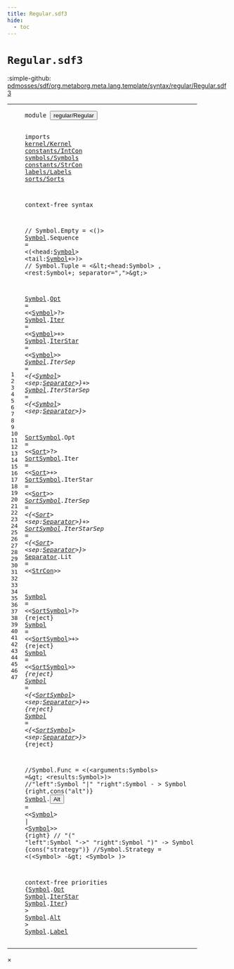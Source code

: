 ```yaml
---
title: Regular.sdf3
hide:
  - toc
---
```


# `Regular.sdf3`

:simple-github: [pdmosses/sdf/org.metaborg.meta.lang.template/syntax/regular/Regular.sdf3]

[pdmosses/sdf/org.metaborg.meta.lang.template/syntax/regular/Regular.sdf3]: https://github.com/pdmosses/sdf/blob/master/org.metaborg.meta.lang.template/syntax/regular/Regular.sdf3 "The source file on GitHub"

<div class="sdf3"><table class="highlighttable"><tbody><tr><td class="linenos"><div class="linenodiv"><pre><span></span>1
2
3
4
5
6
7
8
9
10
11
12
13
14
15
16
17
18
19
20
21
22
23
24
25
26
27
28
29
30
31
32
33
34
35
36
37
38
39
40
41
42
43
44
45
46
47
</pre></div></td>
<td class="code"><pre><code><span class="keyword">module</span> <button class="modal-open" id="regular/Regular_1_8" title="Multi-file references" data-urls="../../sdf2-core/Sdf2-Syntax.sdf3/#regular/Regular_6_9 line 6; ../../sorts/Sorts.sdf3/#regular/Regular_6_1 line 6">regular/Regular</button>

<span class="keyword">imports</span> <a href="../../kernel/Kernel.sdf3/#kernel/Kernel_1_8" id="kernel/Kernel_3_9" title="Defined at ../../kernel/Kernel.sdf3 line 1">kernel/Kernel</a> <a href="../../constants/IntCon.sdf3/#constants/IntCon_1_8" id="constants/IntCon_3_23" title="Defined at ../../constants/IntCon.sdf3 line 1">constants/IntCon</a> <a href="../../symbols/Symbols.sdf3/#symbols/Symbols_1_8" id="symbols/Symbols_3_40" title="Defined at ../../symbols/Symbols.sdf3 line 1">symbols/Symbols</a> <a href="../../constants/StrCon.sdf3/#constants/StrCon_1_8" id="constants/StrCon_3_56" title="Defined at ../../constants/StrCon.sdf3 line 1">constants/StrCon</a> <a href="../../labels/Labels.sdf3/#labels/Labels_1_8" id="labels/Labels_3_73" title="Defined at ../../labels/Labels.sdf3 line 1">labels/Labels</a> <a href="../../sorts/Sorts.sdf3/#sorts/Sorts_1_8" id="sorts/Sorts_3_87" title="Defined at ../../sorts/Sorts.sdf3 line 1">sorts/Sorts</a>
 
<span class="keyword">context-free syntax</span> 

<span class="layout">// Symbol.Empty = &lt;()&gt;</span>
<a href="#Symbol_8_27" id="Symbol_8_1" title="Referenced at line 8, 12, 13, 14, 15, 16, 38, 43, 44, 45, 46, 47">Symbol</a>.<span class="cons_Constructor"><span id="Sequence_8_8" title="Not referenced">Sequence</span></span> = &lt;<span class="cons_String">(</span>&lt;<span class="cons_Unquoted"><span id="head_8_22" title="Not referenced">head</span></span>:<a href="#Symbol_8_1" id="Symbol_8_27" title="Defined at line 8, 12, 13, 14, 15, 16, 28, 29, 30, 31, 32, 38">Symbol</a>&gt; &lt;<span class="cons_Unquoted"><span id="tail_8_36" title="Not referenced">tail</span></span>:<a href="#Symbol_8_1" id="Symbol_8_41" title="Defined at line 8, 12, 13, 14, 15, 16, 28, 29, 30, 31, 32, 38">Symbol</a>+&gt;<span class="cons_String">)</span>&gt;
<span class="layout">// Symbol.Tuple = &lt;\&lt;&lt;head:Symbol&gt; , &lt;rest:Symbol+; separator=","&gt;\&gt;&gt;</span>


<a href="#Symbol_8_27" id="Symbol_12_1" title="Referenced at line 8, 12, 13, 14, 15, 16, 38, 43, 44, 45, 46, 47">Symbol</a>.<span class="cons_Constructor"><a href="#Opt_43_9" id="Opt_12_8" title="Referenced at line 43">Opt</a></span> = &lt;&lt;<a href="#Symbol_8_1" id="Symbol_12_16" title="Defined at line 8, 12, 13, 14, 15, 16, 28, 29, 30, 31, 32, 38">Symbol</a>&gt;<span class="cons_String">?</span>&gt;
<a href="#Symbol_8_27" id="Symbol_13_1" title="Referenced at line 8, 12, 13, 14, 15, 16, 38, 43, 44, 45, 46, 47">Symbol</a>.<span class="cons_Constructor"><a href="#Iter_45_9" id="Iter_13_8" title="Referenced at line 45">Iter</a></span> = &lt;&lt;<a href="#Symbol_8_1" id="Symbol_13_17" title="Defined at line 8, 12, 13, 14, 15, 16, 28, 29, 30, 31, 32, 38">Symbol</a>&gt;<span class="cons_String">+</span>&gt;
<a href="#Symbol_8_27" id="Symbol_14_1" title="Referenced at line 8, 12, 13, 14, 15, 16, 38, 43, 44, 45, 46, 47">Symbol</a>.<span class="cons_Constructor"><a href="#IterStar_44_9" id="IterStar_14_8" title="Referenced at line 44">IterStar</a></span> = &lt;&lt;<a href="#Symbol_8_1" id="Symbol_14_21" title="Defined at line 8, 12, 13, 14, 15, 16, 28, 29, 30, 31, 32, 38">Symbol</a>&gt;<span class="cons_String">*</span>&gt;
<a href="#Symbol_8_27" id="Symbol_15_1" title="Referenced at line 8, 12, 13, 14, 15, 16, 38, 43, 44, 45, 46, 47">Symbol</a>.<span class="cons_Constructor"><span id="IterSep_15_8" title="Not referenced">IterSep</span></span> = &lt;<span class="cons_String">{</span>&lt;<a href="#Symbol_8_1" id="Symbol_15_21" title="Defined at line 8, 12, 13, 14, 15, 16, 28, 29, 30, 31, 32, 38">Symbol</a>&gt; &lt;<span class="cons_Unquoted"><span id="sep_15_30" title="Not referenced">sep</span></span>:<a href="#Separator_25_1" id="Separator_15_34" title="Defined at line 25">Separator</a>&gt;<span class="cons_String">}+</span>&gt;
<a href="#Symbol_8_27" id="Symbol_16_1" title="Referenced at line 8, 12, 13, 14, 15, 16, 38, 43, 44, 45, 46, 47">Symbol</a>.<span class="cons_Constructor"><span id="IterStarSep_16_8" title="Not referenced">IterStarSep</span></span> = &lt;<span class="cons_String">{</span>&lt;<a href="#Symbol_8_1" id="Symbol_16_25" title="Defined at line 8, 12, 13, 14, 15, 16, 28, 29, 30, 31, 32, 38">Symbol</a>&gt; &lt;<span class="cons_Unquoted"><span id="sep_16_34" title="Not referenced">sep</span></span>:<a href="#Separator_25_1" id="Separator_16_38" title="Defined at line 25">Separator</a>&gt;<span class="cons_String">}*</span>&gt;



<a href="#SortSymbol_28_12" id="SortSymbol_20_1" title="Referenced at line 28, 29, 30, 31, 32">SortSymbol</a>.<span class="cons_Constructor"><span id="Opt_20_12" title="Not referenced">Opt</span></span> = &lt;&lt;<a href="../../sorts/Sorts.sdf3/#Sort_10_3" id="Sort_20_20" title="Defined at ../../sorts/Sorts.sdf3 line 10, 12">Sort</a>&gt;<span class="cons_String">?</span>&gt;
<a href="#SortSymbol_28_12" id="SortSymbol_21_1" title="Referenced at line 28, 29, 30, 31, 32">SortSymbol</a>.<span class="cons_Constructor"><span id="Iter_21_12" title="Not referenced">Iter</span></span> = &lt;&lt;<a href="../../sorts/Sorts.sdf3/#Sort_10_3" id="Sort_21_21" title="Defined at ../../sorts/Sorts.sdf3 line 10, 12">Sort</a>&gt;<span class="cons_String">+</span>&gt;
<a href="#SortSymbol_28_12" id="SortSymbol_22_1" title="Referenced at line 28, 29, 30, 31, 32">SortSymbol</a>.<span class="cons_Constructor"><span id="IterStar_22_12" title="Not referenced">IterStar</span></span> = &lt;&lt;<a href="../../sorts/Sorts.sdf3/#Sort_10_3" id="Sort_22_25" title="Defined at ../../sorts/Sorts.sdf3 line 10, 12">Sort</a>&gt;<span class="cons_String">*</span>&gt;
<a href="#SortSymbol_28_12" id="SortSymbol_23_1" title="Referenced at line 28, 29, 30, 31, 32">SortSymbol</a>.<span class="cons_Constructor"><span id="IterSep_23_12" title="Not referenced">IterSep</span></span> = &lt;<span class="cons_String">{</span>&lt;<a href="../../sorts/Sorts.sdf3/#Sort_10_3" id="Sort_23_25" title="Defined at ../../sorts/Sorts.sdf3 line 10, 12">Sort</a>&gt; &lt;<span class="cons_Unquoted"><span id="sep_23_32" title="Not referenced">sep</span></span>:<a href="#Separator_25_1" id="Separator_23_36" title="Defined at line 25">Separator</a>&gt;<span class="cons_String">}+</span>&gt;
<a href="#SortSymbol_28_12" id="SortSymbol_24_1" title="Referenced at line 28, 29, 30, 31, 32">SortSymbol</a>.<span class="cons_Constructor"><span id="IterStarSep_24_12" title="Not referenced">IterStarSep</span></span> = &lt;<span class="cons_String">{</span>&lt;<a href="../../sorts/Sorts.sdf3/#Sort_10_3" id="Sort_24_29" title="Defined at ../../sorts/Sorts.sdf3 line 10, 12">Sort</a>&gt; &lt;<span class="cons_Unquoted"><span id="sep_24_36" title="Not referenced">sep</span></span>:<a href="#Separator_25_1" id="Separator_24_40" title="Defined at line 25">Separator</a>&gt;<span class="cons_String">}*</span>&gt;
<a href="#Separator_15_34" id="Separator_25_1" title="Referenced at line 15, 16, 23, 24, 31, 32">Separator</a>.<span class="cons_Constructor"><span id="Lit_25_11" title="Not referenced">Lit</span></span> = &lt;&lt;<a href="../../constants/StrCon.sdf3/#StrCon_12_5" id="StrCon_25_19" title="Defined at ../../constants/StrCon.sdf3 line 12">StrCon</a>&gt;&gt;


<a href="#Symbol_8_27" id="Symbol_28_1" title="Referenced at line 8, 12, 13, 14, 15, 16, 38, 43, 44, 45, 46, 47">Symbol</a> = &lt;&lt;<a href="#SortSymbol_20_1" id="SortSymbol_28_12" title="Defined at line 20, 21, 22, 23, 24">SortSymbol</a>&gt;<span class="cons_String">?</span>&gt; {<span class="keyword">reject</span>}
<a href="#Symbol_8_27" id="Symbol_29_1" title="Referenced at line 8, 12, 13, 14, 15, 16, 38, 43, 44, 45, 46, 47">Symbol</a> = &lt;&lt;<a href="#SortSymbol_20_1" id="SortSymbol_29_12" title="Defined at line 20, 21, 22, 23, 24">SortSymbol</a>&gt;<span class="cons_String">+</span>&gt; {<span class="keyword">reject</span>}
<a href="#Symbol_8_27" id="Symbol_30_1" title="Referenced at line 8, 12, 13, 14, 15, 16, 38, 43, 44, 45, 46, 47">Symbol</a> = &lt;&lt;<a href="#SortSymbol_20_1" id="SortSymbol_30_12" title="Defined at line 20, 21, 22, 23, 24">SortSymbol</a>&gt;<span class="cons_String">*</span>&gt; {<span class="keyword">reject</span>}
<a href="#Symbol_8_27" id="Symbol_31_1" title="Referenced at line 8, 12, 13, 14, 15, 16, 38, 43, 44, 45, 46, 47">Symbol</a> = &lt;<span class="cons_String">{</span>&lt;<a href="#SortSymbol_20_1" id="SortSymbol_31_13" title="Defined at line 20, 21, 22, 23, 24">SortSymbol</a>&gt; &lt;<span class="cons_Unquoted"><span id="sep_31_26" title="Not referenced">sep</span></span>:<a href="#Separator_25_1" id="Separator_31_30" title="Defined at line 25">Separator</a>&gt;<span class="cons_String">}+</span>&gt; {<span class="keyword">reject</span>}
<a href="#Symbol_8_27" id="Symbol_32_1" title="Referenced at line 8, 12, 13, 14, 15, 16, 38, 43, 44, 45, 46, 47">Symbol</a> = &lt;<span class="cons_String">{</span>&lt;<a href="#SortSymbol_20_1" id="SortSymbol_32_13" title="Defined at line 20, 21, 22, 23, 24">SortSymbol</a>&gt; &lt;<span class="cons_Unquoted"><span id="sep_32_26" title="Not referenced">sep</span></span>:<a href="#Separator_25_1" id="Separator_32_30" title="Defined at line 25">Separator</a>&gt;<span class="cons_String">}*</span>&gt; {<span class="keyword">reject</span>}



<span class="layout">//Symbol.Func = &lt;(&lt;arguments:Symbols&gt; =\&gt; &lt;results:Symbol&gt;)&gt;</span>
<span class="layout">//"left":Symbol "|" "right":Symbol              - &gt; Symbol {right,cons("alt")}</span>
<a href="#Symbol_8_27" id="Symbol_38_1" title="Referenced at line 8, 12, 13, 14, 15, 16, 38, 43, 44, 45, 46, 47">Symbol</a>.<span class="cons_Constructor"><button class="modal-open" id="Alt_38_8" title="Multi-file references" data-urls="#Alt_46_9 line 46; ../../sorts/Sorts.sdf3/#Alt_50_89 line 50">Alt</button></span> = &lt;&lt;<a href="#Symbol_8_1" id="Symbol_38_16" title="Defined at line 8, 12, 13, 14, 15, 16, 28, 29, 30, 31, 32, 38">Symbol</a>&gt; <span class="cons_String">|</span> &lt;<a href="#Symbol_8_1" id="Symbol_38_27" title="Defined at line 8, 12, 13, 14, 15, 16, 28, 29, 30, 31, 32, 38">Symbol</a>&gt;&gt; {<span class="keyword">right</span>}
<span class="layout">// "(" "left":Symbol "-&gt;" "right":Symbol ")"     -&gt; Symbol {cons("strategy")}</span>
<span class="layout">//Symbol.Strategy = &lt;(&lt;Symbol&gt; -\&gt; &lt;Symbol&gt; )&gt;</span>
 
<span class="keyword">context-free priorities</span> 
{<a href="#Symbol_8_1" id="Symbol_43_2" title="Defined at line 8, 12, 13, 14, 15, 16, 28, 29, 30, 31, 32, 38">Symbol</a>.<span class="cons_Constructor"><a href="#Opt_12_8" id="Opt_43_9" title="Defined at line 12">Opt</a></span>
 <a href="#Symbol_8_1" id="Symbol_44_2" title="Defined at line 8, 12, 13, 14, 15, 16, 28, 29, 30, 31, 32, 38">Symbol</a>.<span class="cons_Constructor"><a href="#IterStar_14_8" id="IterStar_44_9" title="Defined at line 14">IterStar</a></span>
 <a href="#Symbol_8_1" id="Symbol_45_2" title="Defined at line 8, 12, 13, 14, 15, 16, 28, 29, 30, 31, 32, 38">Symbol</a>.<span class="cons_Constructor"><a href="#Iter_13_8" id="Iter_45_9" title="Defined at line 13">Iter</a></span>} &gt;
 <a href="#Symbol_8_1" id="Symbol_46_2" title="Defined at line 8, 12, 13, 14, 15, 16, 28, 29, 30, 31, 32, 38">Symbol</a>.<span class="cons_Constructor"><a href="#Alt_38_8" id="Alt_46_9" title="Defined at line 38">Alt</a></span> &gt;
 <a href="#Symbol_8_1" id="Symbol_47_2" title="Defined at line 8, 12, 13, 14, 15, 16, 28, 29, 30, 31, 32, 38">Symbol</a>.<span class="cons_Constructor"><a href="../../labels/Labels.sdf3/#Label_11_8" id="Label_47_9" title="Defined at ../../labels/Labels.sdf3 line 11">Label</a></span>
</code></pre></td></tr></tbody></table></div>

<div id="modal">
  <div id="modal-content">
    <span id="modal-close">&times;</span>
    <h2 id="modal-h2"></h2>
    <p  id="modal-p"></p>
    <ul id="modal-ul"></ul>
  </div>
</div>
